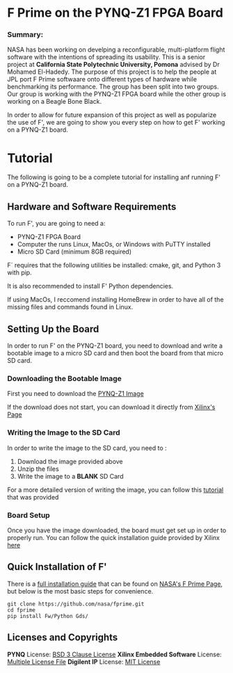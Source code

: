 # F Prime on the PYNQ-Z1 FPGA Board

### Summary:

NASA has been working on develping a reconfigurable, multi-platform flight software with the intentions of spreading its usability. This is a senior project at **California State Polytechnic University, Pomona** advised by Dr Mohamed El-Hadedy. The purpose of this project is to help the people at JPL port F Prime softwaare onto different types of hardware while benchmarking its performance. The group has been split into two groups. Our group is working with the PYNQ-Z1 FPGA board while the other group is working on a Beagle Bone Black.

In order to allow for future expansion of this project as well as popularize the use of F', we are going to show you every step on how to get F' working on a PYNQ-Z1 board.

# Tutorial

The following is going to be a complete tutorial for installing anf running F' on a PYNQ-Z1 board.

## Hardware and Software Requirements

To run F', you are going to need a:
- PYNQ-Z1 FPGA Board
- Computer the runs Linux, MacOs, or Windows with PuTTY installed
- Micro SD Card (minimum 8GB required)

F´ requires that the following utilities be installed: cmake, git, and Python 3 with pip. 

It is also recommended to install F' Python dependencies.

If using MacOs, I reccomend installing HomeBrew in order to have all of the missing files and commands found in Linux.

## Setting Up the Board

In order to run F' on the PYNQ-Z1 board, you need to download and write a bootable image to a micro SD card and then boot the board from that micro SD card.

### Downloading the Bootable Image

First you need to download the [PYNQ-Z1 Image](http://files.digilent.com/Products/PYNQ/pynq_z1_v2.1.img.zip)

If the download does not start, you can download it directly from [Xilinx's Page](https://github.com/xilinx/PYNQ/blob/v2.2.1/docs/source/getting_started/pynq_image.rst#id2)

### Writing the Image to the SD Card

In order to write the image to the SD card, you need to :
1. Download the image provided above
2. Unzip the files
3. Write the image to a **BLANK** SD Card

For a more detailed version of writing the image, you can follow this [tutorial](https://pynq.readthedocs.io/en/v2.2.1/appendix.html#writing-the-sd-card) that was provided

### Board Setup

Once you have the image downloaded, the board must get set up in order to properly run. 
You can follow the quick installation guide provided by Xilinx [here](https://pynq.readthedocs.io/en/latest/getting_started/pynq_z1_setup.html)

## Quick Installation of F'

There is a [full installation guide](https://github.com/nasa/fprime/blob/master/docs/INSTALL.md) that can be found on [NASA's F Prime Page](https://github.com/nasa/fprime), but below is the most basic steps for convenience.

```
git clone https://github.com/nasa/fprime.git
cd fprime
pip install Fw/Python Gds/
```



## Licenses and Copyrights

**PYNQ** License: [BSD 3 Clause License](https://github.com/Xilinx/PYNQ/blob/master/LICENSE)
**Xilinx Embedded Software** License: [Multiple License File](https://github.com/Xilinx/embeddedsw/blob/master/license.txt)
**Digilent IP** License: [MIT License](https://github.com/Xilinx/PYNQ/blob/master/THIRD_PARTY_LIC) 

